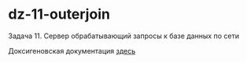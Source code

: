 # dz-11-outerjoin
Задача 11. Сервер обрабатывающий запросы к базе данных по сети

Доксигеновская документация [здесь](https://sena-otus.github.io/dz-11-outerjoin/index.html)

